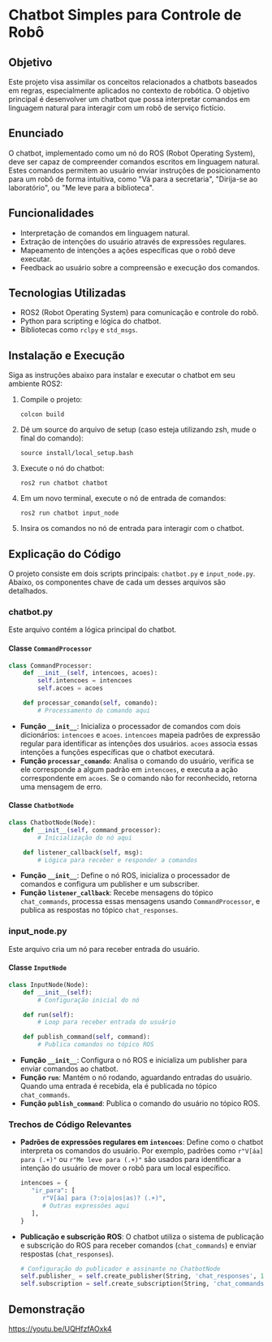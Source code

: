 # Chatbot Simples para Controle de Robô

## Objetivo

Este projeto visa assimilar os conceitos relacionados a chatbots baseados em regras, especialmente aplicados no contexto de robótica. O objetivo principal é desenvolver um chatbot que possa interpretar comandos em linguagem natural para interagir com um robô de serviço fictício.

## Enunciado

O chatbot, implementado como um nó do ROS (Robot Operating System), deve ser capaz de compreender comandos escritos em linguagem natural. Estes comandos permitem ao usuário enviar instruções de posicionamento para um robô de forma intuitiva, como "Vá para a secretaria", "Dirija-se ao laboratório", ou "Me leve para a biblioteca".

## Funcionalidades

- Interpretação de comandos em linguagem natural.
- Extração de intenções do usuário através de expressões regulares.
- Mapeamento de intenções a ações específicas que o robô deve executar.
- Feedback ao usuário sobre a compreensão e execução dos comandos.

## Tecnologias Utilizadas

- ROS2 (Robot Operating System) para comunicação e controle do robô.
- Python para scripting e lógica do chatbot.
- Bibliotecas como `rclpy` e `std_msgs`.

## Instalação e Execução

Siga as instruções abaixo para instalar e executar o chatbot em seu ambiente ROS2:

1. Compile o projeto:

   ```
   colcon build
   ```

2. Dê um source do arquivo de setup (caso esteja utilizando zsh, mude o final do comando):

   ```
   source install/local_setup.bash 
   ```

3. Execute o nó do chatbot:

   ```
   ros2 run chatbot chatbot
   ```

4. Em um novo terminal, execute o nó de entrada de comandos:

   ```
   ros2 run chatbot input_node
   ```

5. Insira os comandos no nó de entrada para interagir com o chatbot.

## Explicação do Código

O projeto consiste em dois scripts principais: `chatbot.py` e `input_node.py`. Abaixo, os componentes chave de cada um desses arquivos são detalhados.

### chatbot.py

Este arquivo contém a lógica principal do chatbot.

#### Classe `CommandProcessor`
```python
class CommandProcessor:
    def __init__(self, intencoes, acoes):
        self.intencoes = intencoes
        self.acoes = acoes

    def processar_comando(self, comando):
        # Processamento do comando aqui
```

- **Função `__init__`**: Inicializa o processador de comandos com dois dicionários: `intencoes` e `acoes`. `intencoes` mapeia padrões de expressão regular para identificar as intenções dos usuários. `acoes` associa essas intenções a funções específicas que o chatbot executará.
- **Função `processar_comando`**: Analisa o comando do usuário, verifica se ele corresponde a algum padrão em `intencoes`, e executa a ação correspondente em `acoes`. Se o comando não for reconhecido, retorna uma mensagem de erro.

#### Classe `ChatbotNode`

```python
class ChatbotNode(Node):
    def __init__(self, command_processor):
        # Inicialização do nó aqui

    def listener_callback(self, msg):
        # Lógica para receber e responder a comandos
```

- **Função `__init__`**: Define o nó ROS, inicializa o processador de comandos e configura um publisher e um subscriber.
- **Função `listener_callback`**: Recebe mensagens do tópico `chat_commands`, processa essas mensagens usando `CommandProcessor`, e publica as respostas no tópico `chat_responses`.

### input_node.py

Este arquivo cria um nó para receber entrada do usuário.

#### Classe `InputNode`

```python
class InputNode(Node):
    def __init__(self):
        # Configuração inicial do nó

    def run(self):
        # Loop para receber entrada do usuário

    def publish_command(self, command):
        # Publica comandos no tópico ROS
```

- **Função `__init__`**: Configura o nó ROS e inicializa um publisher para enviar comandos ao chatbot.
- **Função `run`**: Mantém o nó rodando, aguardando entradas do usuário. Quando uma entrada é recebida, ela é publicada no tópico `chat_commands`.
- **Função `publish_command`**: Publica o comando do usuário no tópico ROS.



### Trechos de Código Relevantes

- **Padrões de expressões regulares em `intencoes`**: Define como o chatbot interpreta os comandos do usuário. Por exemplo, padrões como `r"V[áa] para (.+)"` ou `r"Me leve para (.+)"` são usados para identificar a intenção do usuário de mover o robô para um local específico.

   ```python
   intencoes = {
      "ir_para": [
         r"V[áa] para (?:o|a|os|as)? (.+)",
         # Outras expressões aqui
      ],
   }
   ```

- **Publicação e subscrição ROS**: O chatbot utiliza o sistema de publicação e subscrição do ROS para receber comandos (`chat_commands`) e enviar respostas (`chat_responses`).

   ```python
   # Configuração do publicador e assinante no ChatbotNode
   self.publisher_ = self.create_publisher(String, 'chat_responses', 10)
   self.subscription = self.create_subscription(String, 'chat_commands', self.listener_callback, 10)
   ```

## Demonstração
https://youtu.be/UQHfzfAOxk4